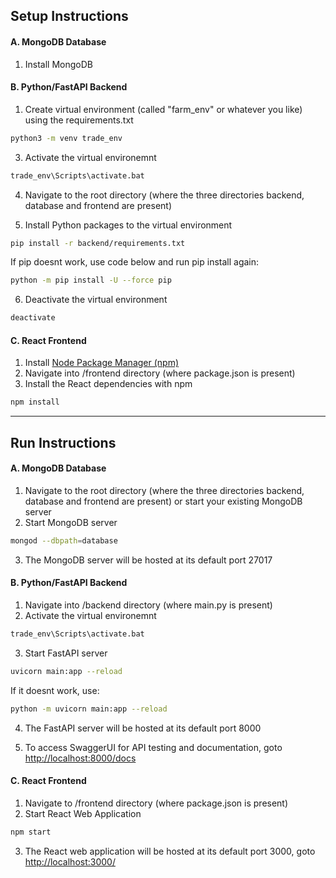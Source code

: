 ## Setup Instructions

#### A. MongoDB Database

1. Install MongoDB

#### B. Python/FastAPI Backend

1. Create virtual environment (called "farm_env" or whatever you like) using the requirements.txt

```bash
python3 -m venv trade_env
```

3. Activate the virtual environemnt

```bash
trade_env\Scripts\activate.bat
```

4. Navigate to the root directory (where the three directories backend, database and frontend are present)

5. Install Python packages to the virtual environment

```bash
pip install -r backend/requirements.txt
```

If pip doesnt work, use code below and run pip install again:

```bash
python -m pip install -U --force pip
```

6. Deactivate the virtual environment

```bash
deactivate
```

#### C. React Frontend

1. Install [Node Package Manager (npm)](https://www.npmjs.com/get-npm)
2. Navigate into /frontend directory (where package.json is present)
3. Install the React dependencies with npm

```bash
npm install
```

<hr>

## Run Instructions

#### A. MongoDB Database

1. Navigate to the root directory (where the three directories backend, database and frontend are present) or start your existing MongoDB server
2. Start MongoDB server

```bash
mongod --dbpath=database
```

3. The MongoDB server will be hosted at its default port 27017

#### B. Python/FastAPI Backend

1. Navigate into /backend directory (where main.py is present)
2. Activate the virtual environemnt

```bash
trade_env\Scripts\activate.bat
```

3. Start FastAPI server

```bash
uvicorn main:app --reload
```

If it doesnt work, use:

```bash
python -m uvicorn main:app --reload
```

4. The FastAPI server will be hosted at its default port 8000

5. To access SwaggerUI for API testing and documentation, goto [http://localhost:8000/docs](http://localhost:8000/docs)

#### C. React Frontend

1. Navigate to /frontend directory (where package.json is present)
2. Start React Web Application

```bash
npm start
```

3. The React web application will be hosted at its default port 3000, goto [http://localhost:3000/](http://localhost:3000/)
